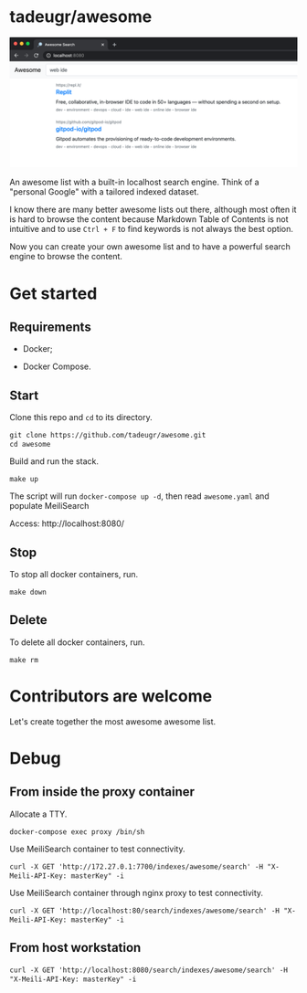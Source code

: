 # tadeugr/awesome

![awesome](doc/awesome.png "Awesome")

An awesome list with a built-in localhost search engine. Think of a "personal Google" with a tailored indexed dataset.

I know there are many better awesome lists out there, although most often it is hard to browse the content because Markdown Table of Contents is not intuitive and to use `Ctrl + F` to find keywords is not always the best option.

Now you can create your own awesome list and to have a powerful search engine to browse the content.

# Get started

## Requirements

- Docker;

- Docker Compose.

## Start

Clone this repo and `cd` to its directory.

```
git clone https://github.com/tadeugr/awesome.git
cd awesome
```

Build and run the stack.

```
make up
```

The script will run `docker-compose up -d`, then read `awesome.yaml` and populate MeiliSearch

Access: http://localhost:8080/

## Stop

To stop all docker containers, run.

```
make down
```

## Delete

To delete all docker containers, run.

```
make rm
```

# Contributors are welcome

Let's create together the most awesome awesome list.

# Debug

## From inside the proxy container

Allocate a TTY.

```
docker-compose exec proxy /bin/sh
```

Use MeiliSearch container to test connectivity.

```
curl -X GET 'http://172.27.0.1:7700/indexes/awesome/search' -H "X-Meili-API-Key: masterKey" -i
```

Use MeiliSearch container through nginx proxy to test connectivity.

```
curl -X GET 'http://localhost:80/search/indexes/awesome/search' -H "X-Meili-API-Key: masterKey" -i
```

## From host workstation

```
curl -X GET 'http://localhost:8080/search/indexes/awesome/search' -H "X-Meili-API-Key: masterKey" -i
```